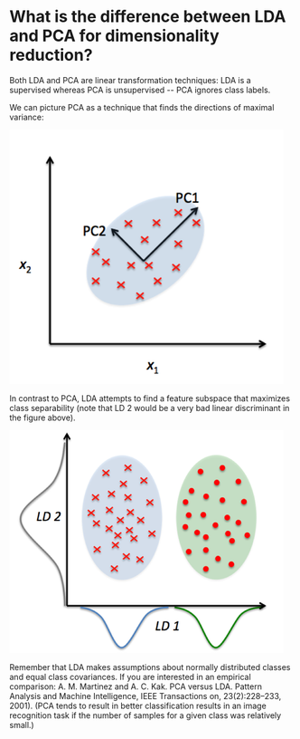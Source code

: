 # What is the difference between LDA and PCA for dimensionality reduction?

Both LDA and PCA are linear transformation techniques: LDA is a supervised whereas PCA is unsupervised -- PCA ignores class labels.

We can picture PCA as a technique that finds the directions of maximal variance:

![](./lda-vs-pca/pca.png)

In contrast to PCA, LDA attempts to find a feature subspace that maximizes class separability (note that LD 2 would be a very bad linear discriminant in the figure above).

![](./lda-vs-pca/lda.png)


Remember that LDA makes assumptions about normally distributed classes and equal class covariances.
If you are interested in an empirical comparison: A. M. Martinez and A. C. Kak. PCA versus LDA. Pattern Analysis and Machine Intelligence, IEEE Transactions on, 23(2):228–233, 2001). (PCA tends to result in better classification results in an image recognition task if the number of samples for a given class was relatively small.)
